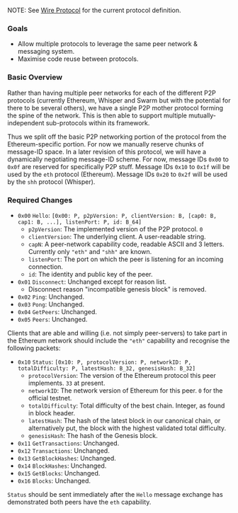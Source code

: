 NOTE: See [Wire Protocol](https://github.com/ethereum/wiki/wiki/ÐΞVp2p-Wire-Protocol) for the current protocol definition.

### Goals

- Allow multiple protocols to leverage the same peer network & messaging system.
- Maximise code reuse between protocols.

### Basic Overview

Rather than having multiple peer networks for each of the different P2P protocols (currently Ethereum, Whisper and Swarm but with the potential for there to be several others), we have a single P2P mother protocol forming the spine of the network. This is then able to support multiple mutually-independent sub-protocols within its framework.

Thus we split off the basic P2P networking portion of the protocol from the Ethereum-specific portion. For now we manually reserve chunks of message-ID space. In a later revision of this protocol, we will have a dynamically negotiating message-ID scheme. For now, message IDs `0x00` to `0x0f` are reserved for specifically P2P stuff. Message IDs `0x10` to `0x1f` will be used by the `eth` protocol (Ethereum). Message IDs `0x20` to `0x2f` will be used by the `shh` protocol (Whisper).

### Required Changes

- `0x00` `Hello`: `[0x00: P, p2pVersion: P, clientVersion: B, [cap0: B, cap1: B, ...], listenPort: P, id: B_64]`
  - `p2pVersion`: The implemented version of the P2P protocol. `0`
  - `clientVersion`: The underlying client. A user-readable string.
  - `capN`: A peer-network capability code, readable ASCII and 3 letters. Currently only `"eth"` and `"shh"` are known.
  - `listenPort`: The port on which the peer is listening for an incoming connection.
  - `id`: The identity and public key of the peer.
- `0x01` `Disconnect`: Unchanged except for reason list.
  - Disconnect reason "incompatible genesis block" is removed.
- `0x02` `Ping`: Unchanged.
- `0x03` `Pong`: Unchanged.
- `0x04` `GetPeers`: Unchanged.
- `0x05` `Peers`: Unchanged.

Clients that are able and willing (i.e. not simply peer-servers) to take part in the Ethereum network should include the `"eth"` capability and recognise the following packets:
- `0x10` `Status`: `[0x10: P, protocolVersion: P, networkID: P, totalDifficulty: P, latestHash: B_32, genesisHash: B_32]`
  - `protocolVersion`: The version of the Ethereum protocol this peer implements. `33` at present.
  - `networkID`: The network version of Ethereum for this peer. `0` for the official testnet.
  - `totalDifficulty`: Total difficulty of the best chain. Integer, as found in block header.
  - `latestHash`: The hash of the latest block in our canonical chain, or alternatively put, the block with the highest validated total difficulty.
  - `genesisHash`: The hash of the Genesis block.
- `0x11` `GetTransactions`: Unchanged.
- `0x12` `Transactions`: Unchanged.
- `0x13` `GetBlockHashes`: Unchanged.
- `0x14` `BlockHashes`: Unchanged.
- `0x15` `GetBlocks`: Unchanged.
- `0x16` `Blocks`: Unchanged.

`Status` should be sent immediately after the `Hello` message exchange has demonstrated both peers have the `eth` capability.